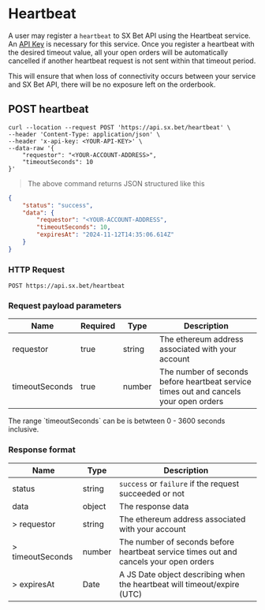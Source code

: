 # Heartbeat

A user may register a `heartbeat` to SX Bet API using the Heartbeat service. An [API Key](#api-key) is necessary for this service. Once you register a heartbeat with the desired timeout value, all your open orders will be automatically cancelled if another heartbeat request is not sent within that timeout period.

This will ensure that when loss of connectivity occurs between your service and SX Bet API, there will be no exposure left on the orderbook.

## POST heartbeat

```shell
curl --location --request POST 'https://api.sx.bet/heartbeat' \
--header 'Content-Type: application/json' \
--header 'x-api-key: <YOUR-API-KEY>' \
--data-raw '{
    "requestor": "<YOUR-ACCOUNT-ADDRESS>",
    "timeoutSeconds": 10
}'
```

> The above command returns JSON structured like this

```json
{
    "status": "success",
    "data": {
        "requestor": "<YOUR-ACCOUNT-ADDRESS",
        "timeoutSeconds": 10,
        "expiresAt": "2024-11-12T14:35:06.614Z"
    }
}
```

### HTTP Request

`POST https://api.sx.bet/heartbeat`

### Request payload parameters

| Name           | Required | Type   | Description                                                                           |
| -------------- | -------- | ------ | ------------------------------------------------------------------------------------- |
| requestor      | true     | string | The ethereum address associated with your account                                     |
| timeoutSeconds | true     | number | The number of seconds before heartbeat service times out and cancels your open orders |

<aside class="notice">
The range `timeoutSeconds` can be is betwteen 0 - 3600 seconds inclusive. 
</aside>

### Response format

| Name             | Type   | Description                                                                           |
| ---------------- | ------ | ------------------------------------------------------------------------------------- |
| status           | string | `success` or `failure` if the request succeeded or not                                |
| data             | object | The response data                                                                     |
| > requestor      | string | The ethereum address associated with your account                                     |
| > timeoutSeconds | number | The number of seconds before heartbeat service times out and cancels your open orders |
| > expiresAt      | Date   | A JS Date object describing when the heartbeat will timeout/expire (UTC)              |
